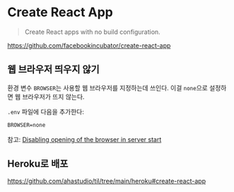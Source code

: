 # Create React App

> Create React apps with no build configuration.

<https://github.com/facebookincubator/create-react-app>

## 웹 브라우저 띄우지 않기

환경 변수 `BROWSER`는 사용할 웹 브라우저를 지정하는데 쓰인다.
이걸 `none`으로 설정하면 웹 브라우저가 뜨지 않는다.

`.env` 파일에 다음을 추가한다:

```txt
BROWSER=none
```

참고:
[Disabling opening of the browser in server start](https://github.com/facebookincubator/create-react-app/issues/873)

## Heroku로 배포

<https://github.com/ahastudio/til/tree/main/heroku#create-react-app>
